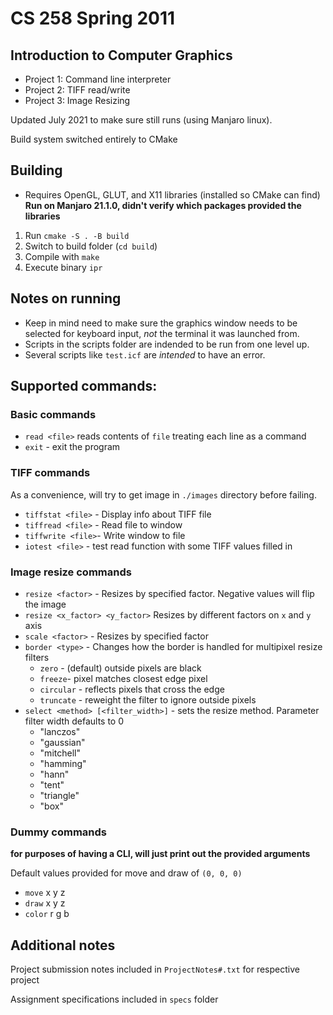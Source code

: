 # CS 258 Spring 2011

## Introduction to Computer Graphics

- Project 1: Command line interpreter
- Project 2: TIFF read/write
- Project 3: Image Resizing

Updated July 2021 to make sure still runs (using Manjaro linux).

Build system switched entirely to CMake

## Building

* Requires OpenGL, GLUT, and X11 libraries (installed so CMake can find)
    **Run on Manjaro 21.1.0, didn't verify which packages provided the libraries**

1. Run `cmake -S . -B build`
1. Switch to build folder (`cd build`)
1. Compile with `make`
1. Execute binary `ipr`

## Notes on running

- Keep in mind need to make sure the graphics window needs to be selected for keyboard input, _not_ the terminal it was launched from.
- Scripts in the scripts folder are indended to be run from one level up.
- Several scripts like `test.icf` are *intended* to have an error.

## Supported commands:

### Basic commands

- `read <file>` reads contents of `file` treating each line as a command
- `exit` - exit the program

### TIFF commands

As a convenience, will try to get image in `./images` directory before failing.

- `tiffstat <file>` - Display info about TIFF file
- `tiffread <file>` - Read file to window
- `tiffwrite <file>`- Write window to file
- `iotest <file>` - test read function with some TIFF values filled in

### Image resize commands

- `resize <factor>` - Resizes by specified factor. Negative values will flip the image
- `resize <x_factor> <y_factor>` Resizes by different factors on `x` and `y` axis
- `scale <factor>` - Resizes by specified factor
- `border <type>` - Changes how the border is handled for multipixel resize filters
    - `zero` - (default) outside pixels are black
    - `freeze`- pixel matches closest edge pixel
    - `circular` - reflects pixels that cross the edge
    - `truncate` - reweight the filter to ignore outside pixels
- `select <method> [<filter_width>]` - sets the resize method. Parameter filter width defaults to 0
    - "lanczos"
    - "gaussian"
    - "mitchell"
    - "hamming"
    - "hann"
    - "tent"
    - "triangle"
    - "box"

### Dummy commands

**for purposes of having a CLI, will just print out the provided arguments**

Default values provided for move and draw of `(0, 0, 0)`

- `move` x y z
- `draw` x y z
- `color` r g b

## Additional notes

Project submission notes included in `ProjectNotes#.txt` for respective project

Assignment specifications included in `specs` folder


